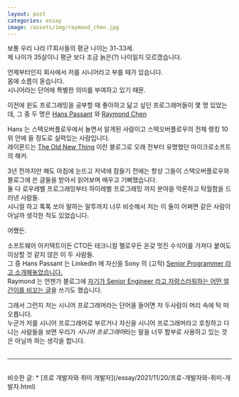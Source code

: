 ```yaml
---
layout: post
categories: essay
image: /assets/img/raymond_chen.jpg
---
```


보통 우리 나라 IT회사들의 평균 나이는 31-33세.  
제 나이가 35살이니 평균 보다 조금 늙은(?) 나이일지 모르겠습니다.

언제부터인지 회사에서 저를 시니어라고 부를 때가 있습니다.  
몸에 소름이 돋습니다.  
시니어라는 단어에 특별한 의미를 부여하고 있기 때문.

이전에 윈도 프로그래밍을 공부할 때 좋아하고 닮고 싶던 프로그래머들이 몇 명 있었는데, 그 중 두 명은 [Hans Passant](https://stackoverflow.com/users/17034/hans-passant) 와 [Raymond Chen](http://stackoverflow.com/users/902497/raymond-chen)

Hans 는 스택오버플로우에서 놀면서 알게된 사람이고 스택오버플로우의 전체 랭킹 10위 안에 들 정도로 실력있는 사람입니다.  
레이몬드는 [The Old New Thing](https://devblogs.microsoft.com/oldnewthing/) 이란 블로그로 오래 전부터 유명했던 마이크로소프트의 해커.

3년 전까지만 해도 아침에 눈뜨고 저녁에 잠들기 전에는 항상 그들이 스택오버플로우와 블로그에 쓴 글들을 받아서 읽어보며 배우고 기뻐했습니다.  
둘 다 로우레벨 프로그래밍부터 하이레벨 프로그래밍 까지 분야을 막론하고 탁월함을 드러낸 사람들.  
시니컬 하고 톡톡 쏘아 말하는 말투까지 너무 비슷해서 저는 이 둘이 어쩌면 같은 사람이 아닐까 생각한 적도 있었습니다.

어쨌든.

소프트웨어 아키텍트이든 CTO든 테크니컬 펠로우든 온갖 멋진 수식어를 가져다 붙여도 이상할 것 같지 않은 이 두 사람들.  
그 중 Hans Passant 는 LinkedIn 에 자신을 Sony 의 (고작) [Senior Programmer 라고 소개해놓았습니다.](https://www.linkedin.com/in/hans-passant-5274a48/)  
Raymond 는 언젠가 블로그에 [자기가 Senior Engineer 라고 자랑스러워하는 어떤 얼간이를 비꼬는 글](https://devblogs.microsoft.com/oldnewthing/20100127-00/?p=15163)을 쓰기도 했습니다. 

그래서 그런지 저는 시니어 프로그래머라는 단어을 들어면 저 두사람이 머리 속에 탁 떠오릅니다.  
누군가 저를 시니어 프로그래머로 부르거나 자신을 시니어 프로그래머라고 호칭하고 다니는 사람들을 보면 우리가 *시니어 프로그래머*라는 말을 너무 함부로 사용하고 있는 것은 아닐까 하는 생각을 합니다.
<br>
<br>

---

<br>
비슷한 글:
* [프로 개발자와 취미 개발자](/essay/2021/11/20/프로-개발자와-취미-개발자.html)